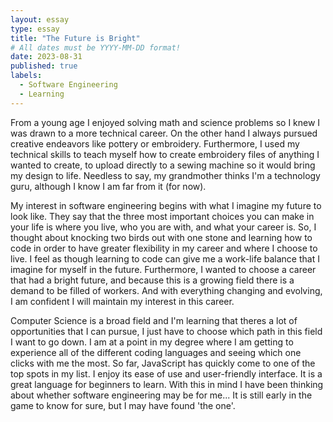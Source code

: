 ```yaml
---
layout: essay
type: essay
title: "The Future is Bright"
# All dates must be YYYY-MM-DD format!
date: 2023-08-31
published: true
labels:
  - Software Engineering
  - Learning
---
```


From a young age I enjoyed solving math and science problems so I knew I was drawn to a more technical career. On the other hand I always pursued creative endeavors like pottery or embroidery. Furthermore, I used my technical skills to teach myself how to create embroidery files of anything I wanted to create, to upload directly to a sewing machine so it would bring my design to life. Needless to say, my grandmother thinks I'm a technology guru, although I know I am far from it (for now).

My interest in software engineering begins with what I imagine my future to look like. They say that the three most important choices you can make in your life is where you live, who you are with, and what your career is. So, I thought about knocking two birds out with one stone and learning how to code in order to have greater flexibility in my career and where I choose to live. I feel as though learning to code can give me a work-life balance that I imagine for myself in the future. Furthermore, I wanted to choose a career that had a bright future, and because this is a growing field there is a demand to be filled of workers. And with everything changing and evolving, I am confident I will maintain my interest in this career.

Computer Science is a broad field and I'm learning that theres a lot of opportunities that I can pursue, I just have to choose which path in this field I want to go down. I am at a point in my degree where I am getting to experience all of the different coding languages and seeing which one clicks with me the most. So far, JavaScript has quickly come to one of the top spots in my list. I enjoy its ease of use and user-friendly interface. It is a great language for beginners to learn. With this in mind I have been thinking about whether software engineering may be for me... It is still early in the game to know for sure, but I may have found 'the one'.

